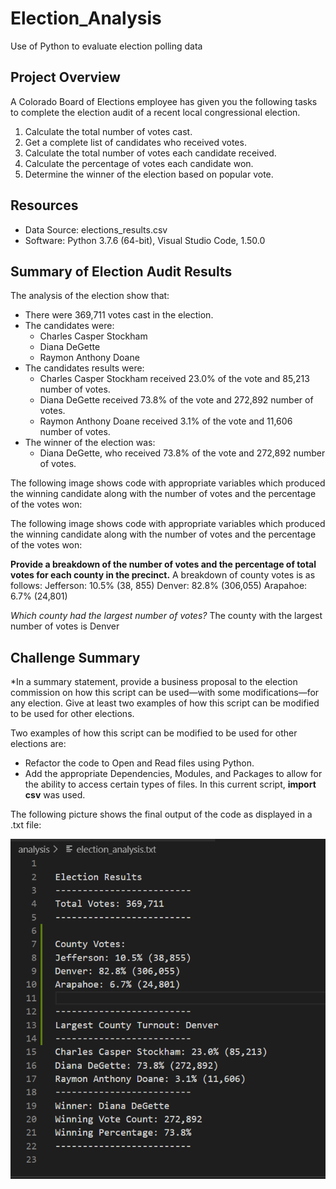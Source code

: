 # Election_Analysis
Use of Python to evaluate election polling data

## Project Overview

A Colorado Board of Elections employee has given you the following tasks to complete the election audit of a recent local congressional election.

1. Calculate the total number of votes cast.
2. Get a complete list of candidates who received votes.
3. Calculate the total number of votes each candidate received.
4. Calculate the percentage of votes each candidate won.
5. Determine the winner of the election based on popular vote.

## Resources
- Data Source: elections_results.csv
- Software: Python 3.7.6 (64-bit), Visual Studio Code, 1.50.0

## Summary of Election Audit Results
The analysis of the election show that:
- There were 369,711 votes cast in the election.
- The candidates were:
    - Charles Casper Stockham
    - Diana DeGette
    - Raymon Anthony Doane
- The candidates results were:
    - Charles Casper Stockham received 23.0% of the vote and 85,213 number of votes.
    - Diana DeGette received 73.8% of the vote and 272,892 number of votes.
    - Raymon Anthony Doane received 3.1% of the vote and 11,606 number of votes.
- The winner of the election was: 
    - Diana DeGette, who received 73.8% of the vote and 272,892 number of votes.

The following image shows code with appropriate variables which produced the winning candidate along with the number of votes and the percentage of the votes won:


The following image shows code with appropriate variables which produced the winning candidate along with the number of votes and the percentage of the votes won:



**Provide a breakdown of the number of votes and the percentage of total votes for each county in the precinct.**
A breakdown of county votes is as follows:
Jefferson: 10.5% (38, 855)
Denver: 82.8% (306,055)
Arapahoe: 6.7% (24,801)

*Which county had the largest number of votes?*
The county with the largest number of votes is Denver 


## Challenge Summary

*In a summary statement, provide a business proposal to the election commission on how this script can be used—with some modifications—for any election. Give at least two examples of how this script can be modified to be used for other elections.

Two examples of how this script can be modified to be used for other elections are:
 - Refactor the code to Open and Read files using Python.
 - Add the appropriate Dependencies, Modules, and Packages to allow for the ability to access certain types of files. In this current script, **import csv** was used. 
 
 The following picture shows the final output of the code as displayed in a .txt file:
 
 ![Final Output](Resources/Final_Output.PNG) 
